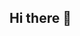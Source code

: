 ## Hi there 👋

<!--
**A11B10/A11b10** is a ✨ _special_ ✨ repository because its `README.md` (this file) appears on your GitHub profile.

Here are some ideas to get you started:

- 🔭 I’m currently working on ... my degree
- 🌱 I’m currently learning ... coding
- 👯 I’m looking to collaborate on ... parasolid design
- 🤔 I’m looking for help with ...
- 💬 Ask me about ... leather
- 📫 How to reach me: ... please dont
- 😄 Pronouns: ... no
- ⚡ Fun fact: ... elephants are big
-->
